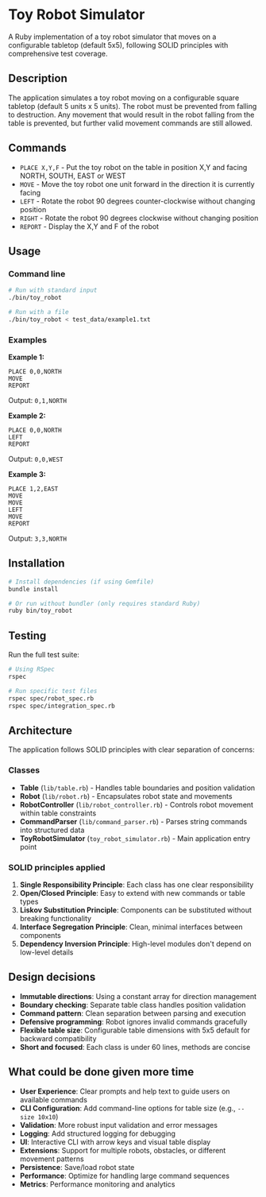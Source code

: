 # Toy Robot Simulator

A Ruby implementation of a toy robot simulator that moves on a configurable tabletop (default 5x5), following SOLID principles with comprehensive test coverage.

## Description

The application simulates a toy robot moving on a configurable square tabletop (default 5 units x 5 units). The robot must be prevented from falling to destruction. Any movement that would result in the robot falling from the table is prevented, but further valid movement commands are still allowed.

## Commands

- `PLACE X,Y,F` - Put the toy robot on the table in position X,Y and facing NORTH, SOUTH, EAST or WEST
- `MOVE` - Move the toy robot one unit forward in the direction it is currently facing
- `LEFT` - Rotate the robot 90 degrees counter-clockwise without changing position
- `RIGHT` - Rotate the robot 90 degrees clockwise without changing position
- `REPORT` - Display the X,Y and F of the robot

## Usage

### Command line

```bash
# Run with standard input
./bin/toy_robot

# Run with a file
./bin/toy_robot < test_data/example1.txt
```

### Examples

**Example 1:**
```
PLACE 0,0,NORTH
MOVE
REPORT
```
Output: `0,1,NORTH`

**Example 2:**
```
PLACE 0,0,NORTH
LEFT
REPORT
```
Output: `0,0,WEST`

**Example 3:**
```
PLACE 1,2,EAST
MOVE
MOVE
LEFT
MOVE
REPORT
```
Output: `3,3,NORTH`

## Installation

```bash
# Install dependencies (if using Gemfile)
bundle install

# Or run without bundler (only requires standard Ruby)
ruby bin/toy_robot
```

## Testing

Run the full test suite:

```bash
# Using RSpec
rspec

# Run specific test files
rspec spec/robot_spec.rb
rspec spec/integration_spec.rb
```

## Architecture

The application follows SOLID principles with clear separation of concerns:

### Classes

- **Table** (`lib/table.rb`) - Handles table boundaries and position validation
- **Robot** (`lib/robot.rb`) - Encapsulates robot state and movements
- **RobotController** (`lib/robot_controller.rb`) - Controls robot movement within table constraints
- **CommandParser** (`lib/command_parser.rb`) - Parses string commands into structured data
- **ToyRobotSimulator** (`toy_robot_simulator.rb`) - Main application entry point

### SOLID principles applied

1. **Single Responsibility Principle**: Each class has one clear responsibility
2. **Open/Closed Principle**: Easy to extend with new commands or table types
3. **Liskov Substitution Principle**: Components can be substituted without breaking functionality
4. **Interface Segregation Principle**: Clean, minimal interfaces between components
5. **Dependency Inversion Principle**: High-level modules don't depend on low-level details

## Design decisions

- **Immutable directions**: Using a constant array for direction management
- **Boundary checking**: Separate table class handles position validation
- **Command pattern**: Clean separation between parsing and execution
- **Defensive programming**: Robot ignores invalid commands gracefully
- **Flexible table size**: Configurable table dimensions with 5x5 default for backward compatibility
- **Short and focused**: Each class is under 60 lines, methods are concise

## What could be done given more time

- **User Experience**: Clear prompts and help text to guide users on available commands
- **CLI Configuration**: Add command-line options for table size (e.g., `--size 10x10`)
- **Validation**: More robust input validation and error messages
- **Logging**: Add structured logging for debugging
- **UI**: Interactive CLI with arrow keys and visual table display
- **Extensions**: Support for multiple robots, obstacles, or different movement patterns
- **Persistence**: Save/load robot state
- **Performance**: Optimize for handling large command sequences
- **Metrics**: Performance monitoring and analytics
